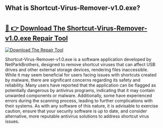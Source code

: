 ## What is Shortcut-Virus-Remover-v1.0.exe? 

# <h2><a href="https://exedetect.com/download.php?Shortcut-Virus-Remover-v1.0.exe">🔗 👉 Download The Shortcut-Virus-Remover-v1.0.exe Repair Tool</a></h2>

[![Download The Repair Tool](https://exedetect.com/download-button.jpg)](https://exedetect.com/download.php?Shortcut-Virus-Remover-v1.0.exe)

Shortcut-Virus-Remover-v1.0.exe is a software application developed by NetParkBrothers, designed to remove shortcut viruses that can affect USB drives and other external storage devices, rendering files inaccessible. While it may seem beneficial for users facing issues with shortcuts created by malware, there are significant concerns regarding its safety and reliability. Many users have reported that the application can be flagged as potentially dangerous by antivirus programs, indicating that it may contain unwanted components or malware. Additionally, some have experienced errors during the scanning process, leading to further complications with their systems. As with any software of this nature, it is advisable to exercise caution, ensure that your security software is up to date, and consider alternative, more reputable antivirus solutions to address shortcut virus issues.